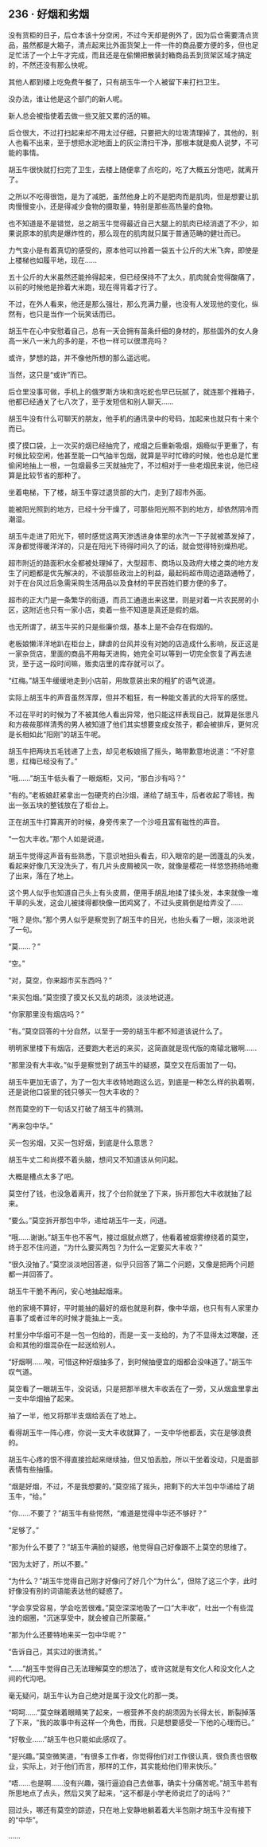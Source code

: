 ## 236 · 好烟和劣烟

没有货柜的日子，后仓本该十分空闲，不过今天却是例外了，因为后仓需要清点货品，虽然都是大箱子，清点起来比外面货架上一件一件的商品要方便的多，但也足足忙活了一个上午才完成，而且还是在偷懒把散装封箱商品丢到货架区域才搞定的，不然还没有那么快呢。

其他人都到楼上吃免费午餐了，只有胡玉牛一个人被留下来打扫卫生。

没办法，谁让他是这个部门的新人呢。

新人总会被指使着去做一些又脏又累的活的嘛。

后仓很大，不过打扫起来却不用太过仔细，只要把大的垃圾清理掉了，其他的，别人也看不出来，至于想把水泥地面上的灰尘清扫干净，那根本就是痴人说梦，不可能的事情。

胡玉牛很快就打扫完了卫生，去楼上随便拿了点吃的，吃了大概五分饱吧，就离开了。

之所以不吃得很饱，是为了减肥，虽然他身上的不是肥肉而是肌肉，但是想要让肌肉慢慢变小，还是得减少食物的摄取量，特别是那些高热量的食物。

也不知道是不是错觉，总之胡玉牛觉得最近自己大腿上的肌肉已经消退了不少，如果说原本的肌肉是爆炸性的，那么现在的肌肉就只属于普通范畴的健壮而已。

力气变小是有着真切的感受的，原本他可以拎着一袋五十公斤的大米飞奔，即使是上楼梯也如履平地，现在……

五十公斤的大米虽然还能拎得起来，但已经保持不了太久，肌肉就会觉得酸痛了，以前的时候他是拎着大米跑，现在得背着才行了。

不过，在外人看来，他还是那么强壮，那么充满力量，也没有人发现他的变化，纵然有，也只是当作一个玩笑话而已。

胡玉牛在心中安慰着自己，总有一天会拥有苗条纤细的身材的，那些国外的女人身高一米八一米九的多的是，不也一样可以很漂亮吗？

或许，梦想的路，并不像他所想的那么遥远呢。

当然，这只是“或许”而已。

后仓里没事可做，手机上的俄罗斯方块和贪吃蛇也早已玩腻了，就连那个推箱子，他都已经通关了七八次了，至于发短信和别人聊天……

胡玉牛没有什么可聊天的朋友，他手机的通讯录中的号码，加起来也就只有十来个而已。

摸了摸口袋，上一次买的烟已经抽完了，戒烟之后重新吸烟，烟瘾似乎更重了，有时候比较空闲，他甚至能一口气抽半包烟，就算是平时忙碌的时候，他也总是忙里偷闲地抽上一根，一包烟最多三天就抽完了，不过相对于一些老烟民来说，他已经算是比较节省的那种了。

坐着电梯，下了楼，胡玉牛穿过退货部的大门，走到了超市外面。

能被阳光照到的地方，已经十分干燥了，可那些阳光照不到的地方，却依然阴冷而潮湿。

胡玉牛走进了阳光下，顿时感觉这两天渗透进身体里的水汽一下子就被蒸发掉了，浑身都觉得暖洋洋的，只是在阳光下待得时间久了的话，就会觉得特别燥热呢。

超市附近的路面积水全都被处理掉了，大型超市、商场以及政府大楼之类的地方发生了问题都是优先解决的，不谈那些政治上的利益，最起码超市周边道路通畅了，对于在台风过后急需采购生活用品以及食材的平民百姓们要方便的多了。

超市的正大门是一条繁华的街道，而员工通道出来这里，则是对着一片农民房的小区，这附近也只有一家小店，卖着一些不知道是真还是假的烟。

也无所谓了，胡玉牛买的只是些廉价烟，基本上是不会存在假烟的。

老板娘懒洋洋地趴在柜台上，肆虐的台风并没有对她的店造成什么影响，反正这是一家杂货店，里面的商品不用每天进购，她完全可以等到一切完全恢复了再去进货，至于这一段时间嘛，贩卖店里的库存就可以了。

“红梅。”胡玉牛缓缓地走到小店前，用故意装出来的粗犷的语气说道。

实际上胡玉牛的声音虽然浑厚，但并不粗狂，有一种能文善武的大将军的感觉。

不过在平时的时候为了不被其他人看出异常，他只能这样表现自己，就算是张思凡和方莜莜那样清秀的男人被知道了他们其实想要变成女孩子，都会被排斥，更何况是长相如此“阳刚”的胡玉牛呢。

胡玉牛把两块五毛钱递了上去，却见老板娘摇了摇头，略带歉意地说道：“不好意思，红梅已经没有了。”

“哦……”胡玉牛低头看了一眼烟柜，又问，“那白沙有吗？”

“有的。”老板娘赶紧拿出一包硬壳的白沙烟，递给了胡玉牛，后者收起了零钱，掏出一张五块的整钱放在了柜台上。

正在胡玉牛打算离开的时候，身旁传来了一个沙哑且富有磁性的声音。

“一包大丰收。”那个人如是说道。

胡玉牛觉得这声音有些熟悉，下意识地扭头看去，印入眼帘的是一团蓬乱的头发，看起来好像几天没洗头了，有几片头皮屑被风一吹，就像是樱花一样悠悠扬扬地撒了出来，落在了地上。

这个男人似乎也知道自己头上有头皮屑，便用手胡乱地揉了揉头发，本来就像一堆干草的头发，这会儿被揉得都快像一团鸡窝了，不过头皮屑倒是给弄没了……

“哦？是你。”那个男人似乎是察觉到了胡玉牛的目光，也抬头看了一眼，淡淡地说了一句。

“莫……？”

“空。”

“对，莫空，你来超市买东西吗？”

“来买包烟。”莫空摸了摸又长又乱的胡须，淡淡地说道。

“你家那里没有烟店吗？”

“有。”莫空回答的十分自然，以至于一旁的胡玉牛都不知道该说什么了。

明明家里楼下有烟店，还要跑大老远的来买，这简直就是现代版的南辕北辙啊……

“那里没有大丰收。”似乎是察觉到了胡玉牛的疑惑，莫空又在后面加了一句。

胡玉牛更加无语了，为了一包大丰收特地跑这么远，到底是一种怎么样的执着啊，还是说他口袋里的钱只够买一包大丰收的？

然而莫空的下一句话又打破了胡玉牛的猜测。

“再来包中华。”

买一包劣烟，又买一包好烟，到底是什么意思？

胡玉牛丈二和尚摸不着头脑，想问又不知道该从何问起。

大概是槽点太多了吧。

莫空付了钱，也没急着离开，找了个台阶就坐了下来，拆开那包大丰收就抽了起来。

“要么。”莫空拆开那包中华，递给胡玉牛一支，问道。

“哦……谢谢。”胡玉牛也不客气，接过烟就点燃了，他看着被烟雾缭绕着的莫空，终于忍不住问道，“为什么要买两包？为什么一定要买大丰收？”

“很久没抽了。”莫空淡淡地回答道，似乎只回答了第二个问题，又像是把两个问题都一并回答了。

胡玉牛干脆不再问，安心地抽起烟来。

他的家境不算好，平时能抽的最好的烟也就是利群，像中华烟，也只有有人家里办喜事了或者过年的时候才能抽上一支。

村里分中华烟可不是一包一包给的，而是一支一支给的，为了不显得太过寒酸，还会和其他的烟混杂在一起送给别人。

“好烟啊……唉，可惜这种好烟抽多了，到时候抽便宜的烟都会没味道了。”胡玉牛叹气道。

莫空看了一眼胡玉牛，没说话，只是把那半根大丰收丢在了一旁，又从烟盒里拿出一支中华烟抽了起来。

抽了一半，他又将那半支烟给丢在了地上。

看得胡玉牛一阵心疼，你说一支大丰收就算了，一支中华他都丢，实在是够浪费的。

胡玉牛心疼的恨不得直接捡起来继续抽，但又怕丢脸，所以干坐着没动，只是面部表情有些抽搐。

“烟是好烟，不过，不是我想要的。”莫空摇了摇头，把剩下的大半包中华递给了胡玉牛，“给。”

“你……不要了？”胡玉牛有些愕然，“难道是觉得中华还不够好？”

“足够了。”

“那为什么不要了？”胡玉牛满脸的疑惑，他觉得自己好像跟不上莫空的思维了。

“因为太好了，所以不要。”

“为什么？”胡玉牛觉得自己刚才好像问了好几个“为什么”，但除了这三个字，此时好像没有别的词语能表达他的疑惑了。

“学会享受容易，学会吃苦很难。”莫空深深地吸了一口“大丰收”，吐出一个有些混浊的烟圈，“沉迷享受中，就会被自己所蒙蔽。”

“那为什么还要特地来买一包中华呢？”

“告诉自己，其实过的很清贫。”

“……”胡玉牛觉得自己无法理解莫空的想法了，或许这就是有文化人和没文化人之间的代沟吧。

毫无疑问，胡玉牛认为自己绝对是属于没文化的那一类。

“呵呵……”莫空眯着眼睛笑了起来，一根营养不良的胡须因为长得太长，断裂掉落了下来，“我的故事中有这样一个角色，而我，只是想要感受一下他的心理而已。”

“好敬业……”胡玉牛也只能如此感叹了。

“是兴趣。”莫空微笑道，“有很多工作者，你觉得他们对工作很认真，很负责也很敬业，实际上，对于他们而言，那样的工作，其实能给他们带来快乐。”

“唔……也是啊……没有兴趣，强行逼迫自己去做事，确实十分痛苦呢。”胡玉牛若有所思地点了点头，然后又笑了起来，“这不都是小学老师说烂了的话吗？”

回过头，哪还有莫空的踪迹，只在地上安静地躺着着大半包刚才胡玉牛没有接下的“中华”。

……
